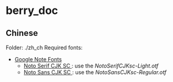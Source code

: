 # berry_doc

## Chinese

Folder: ./zh_ch
Required fonts: 

* [Google Note Fonts](http://www.google.cn/get/noto/)
   * [Noto Serif CJK SC
](https://noto-website-2.storage.googleapis.com/pkgs/NotoSerifCJKsc-hinted.zip): use the *NotoSerifCJKsc-Light.otf*
   * [Noto Sans CJK SC
](https://noto-website-2.storage.googleapis.com/pkgs/NotoSansCJKsc-hinted.zip): use the *NotoSansCJKsc-Regular.otf*
